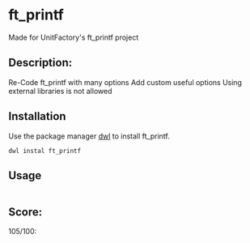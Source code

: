 # ft_printf

Made for UnitFactory's ft_printf project

## Description:
Re-Code ft_printf with many options
Add custom useful options
Using external libraries is not allowed

## Installation

Use the package manager [dwl](https://github.com/msaliuta/ft_printf.git) to install ft_printf.

```
dwl instal ft_printf
```

## Usage

 ```
 
 ```
## Score:
105/100:
